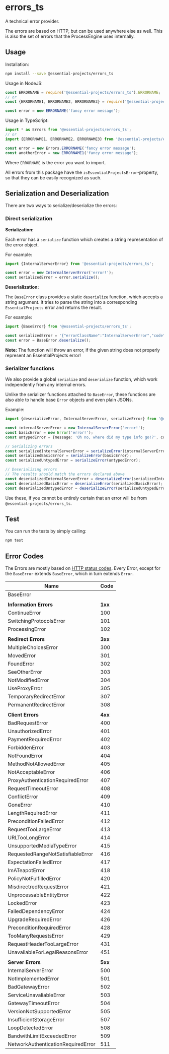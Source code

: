 # errors_ts

A technical error provider.

The errors are based on HTTP, but can be used anywhere else as well.
This is also the set of errors that the ProcessEngine uses internally.

## Usage

Installation:

```sh
npm install --save @essential-projects/errors_ts
```

Usage in NodeJS:

```js
const ERRORNAME = require('@essential-projects/errors_ts').ERRORNAME;
// or
const {ERRORNAME1, ERRORNAME2, ERRORNAME3} = require('@essential-projects/errors_ts');

const error = new ERRORNAME('fancy error message');
```

Usage in TypeScript:

```ts
import * as Errors from '@essential-projects/errors_ts';
// or
import {ERRORNAME1, ERRORNAME2, ERRORNAME3} from '@essential-projects/errors_ts';

const error = new Errors.ERRORNAME('fancy error message');
const anotherError = new ERRORNAME1('fancy error message');
```

Where `ERRORNAME` is the error you want to import.

All errors from this package have the `isEssentialProjectsError`-property, so that they can be easily recognized as such.

## Serialization and Deserialization

There are two ways to serialize/deserialize the errors:

### Direct serialization

**Serialization:**

Each error has a `serialize` function which creates a string representation of the error object.

For example:

```ts
import {InternalServerError} from '@essential-projects/errors_ts';

const error = new InternalServerError('error!');
const serializedError = error.serialize();
```

**Deserialization:**

The `BaseError` class provides a static `deserialize` function, which accepts a string argument.
It tries to parse the string into a corresponding `EssentialProjects` error and returns the result.

For example:

```ts
import {BaseError} from '@essential-projects/errors_ts';

const serializedError = '{"errorClassName":"InternalServerError","code":500,"message":"Process was terminated!","callStack":"InternalServerError: Process was terminated!\n    at <InsertStackHere>"}';
const error = BaseError.deserialize();
```

**Note:**
The function will throw an error, if the given string does not properly represent an EssentialProjects error!

### Serializer functions

We also provide a global `serialize` and `deserialize` function, which work independently from any internal errors.

Unlike the serializer functions attached to `BaseError`, these functions are also able to handle base `Error` objects and even plain JSONs.

Example:

```ts
import {deserializeError, InternalServerError, serializeError} from '@essential-projects/errors_ts';

const internalServerError = new InternalServerError('error!');
const basicError = new Error('error!');
const untypedError = {message: 'Oh no, where did my type info go!?', code: 666};

// Serializing errors
const serializedInternalServerError = serializeError(internalServerError);
const serializedBasicError = serializeError(basicError);
const serializedUntypedError = serializeError(untypedError);

// Deserializing errors
// The results should match the errors declared above
const deserializedInternalServerError = deserializeError(serializedInternalServerError);
const deserializedBasicError = deserializeError(serializedBasicError);
const deserializedUntypedError = deserializeError(serializedUntypedError);
```

Use these, if you cannot be entirely certain that an error will be from `@essential-projects/errors_ts`.

## Test

You can run the tests by simply calling:

```bash
npm test
```

## Error Codes

The Errors are mostly based on [HTTP status codes](https://de.wikipedia.org/wiki/HTTP-Statuscode).
Every Error, except for the `BaseError` extends `BaseError`, which in turn extends `Error`.

| Name                               | Code    |
| ---                                | ---     |
| BaseError                          |         |
|                                    |         |
| **Information Errors**             | **1xx** |
| ContinueError                      | 100     |
| SwitchingProtocolsError            | 101     |
| ProcessingError                    | 102     |
|                                    |         |
| **Redirect Errors**                | **3xx** |
| MultipleChoicesError               | 300     |
| MovedError                         | 301     |
| FoundError                         | 302     |
| SeeOtherError                      | 303     |
| NotModifiedError                   | 304     |
| UseProxyError                      | 305     |
| TemporaryRedirectError             | 307     |
| PermanentRedirectError             | 308     |
|                                    |         |
| **Client Errors**                  | **4xx** |
| BadRequestError                    | 400     |
| UnauthorizedError                  | 401     |
| PaymentRequiredError               | 402     |
| ForbiddenError                     | 403     |
| NotFoundError                      | 404     |
| MethodNotAllowedError              | 405     |
| NotAcceptableError                 | 406     |
| ProxyAuthenticationRequiredError   | 407     |
| RequestTimeoutError                | 408     |
| ConflictError                      | 409     |
| GoneError                          | 410     |
| LengthRequiredError                | 411     |
| PreconditionFailedError            | 412     |
| RequestTooLargeError               | 413     |
| URLTooLongError                    | 414     |
| UnsupportedMediaTypeError          | 415     |
| RequestedRangeNotSatisfiableError  | 416     |
| ExpectationFailedError             | 417     |
| ImATeapotError                     | 418     |
| PolicyNotFulfilledError            | 420     |
| MisdirectredRequestError           | 421     |
| UnprocessableEntityError           | 422     |
| LockedError                        | 423     |
| FailedDependencyError              | 424     |
| UpgradeRequiredError               | 426     |
| PreconditionRequiredError          | 428     |
| TooManyRequestsError               | 429     |
| RequestHeaderTooLargeError         | 431     |
| UnavaliableForLegalReasonsError    | 451     |
|                                    |         |
| **Server Errors**                  | **5xx** |
| InternalServerError                | 500     |
| NotImplementedError                | 501     |
| BadGatewayError                    | 502     |
| ServiceUnavaliableError            | 503     |
| GatewayTimeoutError                | 504     |
| VersionNotSupportedError           | 505     |
| InsufficientStorageError           | 507     |
| LoopDetectedError                  | 508     |
| BandwithLimitExceededError         | 509     |
| NetworkAuthenticationRequiredError | 511     |
